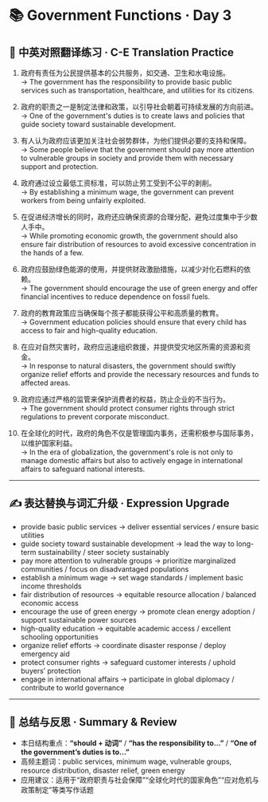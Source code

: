 # 📚 Government Functions · Day 3

## 📖 中英对照翻译练习 · C-E Translation Practice

1. 政府有责任为公民提供基本的公共服务，如交通、卫生和水电设施。  
   → The government has the responsibility to provide basic public services such as transportation, healthcare, and utilities for its citizens.

2. 政府的职责之一是制定法律和政策，以引导社会朝着可持续发展的方向前进。  
   → One of the government's duties is to create laws and policies that guide society toward sustainable development.

3. 有人认为政府应该更加关注社会弱势群体，为他们提供必要的支持和保障。  
   → Some people believe that the government should pay more attention to vulnerable groups in society and provide them with necessary support and protection.

4. 政府通过设立最低工资标准，可以防止劳工受到不公平的剥削。  
   → By establishing a minimum wage, the government can prevent workers from being unfairly exploited.

5. 在促进经济增长的同时，政府还应确保资源的合理分配，避免过度集中于少数人手中。  
   → While promoting economic growth, the government should also ensure fair distribution of resources to avoid excessive concentration in the hands of a few.

6. 政府应鼓励绿色能源的使用，并提供财政激励措施，以减少对化石燃料的依赖。  
   → The government should encourage the use of green energy and offer financial incentives to reduce dependence on fossil fuels.

7. 政府的教育政策应当确保每个孩子都能获得公平和高质量的教育。  
   → Government education policies should ensure that every child has access to fair and high-quality education.

8. 在应对自然灾害时，政府应迅速组织救援，并提供受灾地区所需的资源和资金。  
   → In response to natural disasters, the government should swiftly organize relief efforts and provide the necessary resources and funds to affected areas.

9. 政府应通过严格的监管来保护消费者的权益，防止企业的不当行为。  
   → The government should protect consumer rights through strict regulations to prevent corporate misconduct.

10. 在全球化的时代，政府的角色不仅是管理国内事务，还需积极参与国际事务，以维护国家利益。  
   → In the era of globalization, the government's role is not only to manage domestic affairs but also to actively engage in international affairs to safeguard national interests.

---

## ✍️ 表达替换与词汇升级 · Expression Upgrade

- provide basic public services → deliver essential services / ensure basic utilities  
- guide society toward sustainable development → lead the way to long-term sustainability / steer society sustainably  
- pay more attention to vulnerable groups → prioritize marginalized communities / focus on disadvantaged populations  
- establish a minimum wage → set wage standards / implement basic income thresholds  
- fair distribution of resources → equitable resource allocation / balanced economic access  
- encourage the use of green energy → promote clean energy adoption / support sustainable power sources  
- high-quality education → equitable academic access / excellent schooling opportunities  
- organize relief efforts → coordinate disaster response / deploy emergency aid  
- protect consumer rights → safeguard customer interests / uphold buyers’ protection  
- engage in international affairs → participate in global diplomacy / contribute to world governance

---

## 🧠 总结与反思 · Summary & Review

- 本日结构重点：**“should + 动词”** / **“has the responsibility to…”** / **“One of the government’s duties is to…”**  
- 高频主题词：public services, minimum wage, vulnerable groups, resource distribution, disaster relief, green energy  
- 应用建议：适用于“政府职责与社会保障”“全球化时代的国家角色”“应对危机与政策制定”等类写作话题
